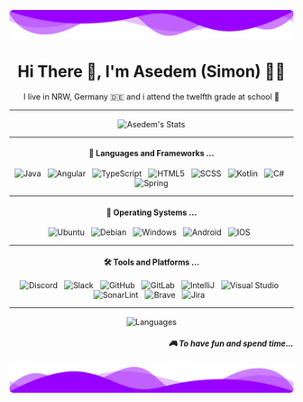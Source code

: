 ![TopWaves](./wavesTop.png)

<h1 align="center">Hi There 👋, I'm Asedem (Simon) 👩‍💻</h1>

<p align='center'>I live in NRW, Germany 🇩🇪 and i attend the twelfth grade at school 🏫</p>

<hr>

<p align="center">
    <img align="center" src="https://github-profile-summary-cards.vercel.app/api/cards/profile-details?username=Asedem&theme=tokyonight" alt="Asedem's Stats"/>
</p>

<hr>

<h4 align="center">🔭  Languages and Frameworks ...</h4>

<p align="center">
    <img src="https://img.shields.io/badge/Java-ED8B00?style=for-the-badge&logo=java&logoColor=white" alt="Java">&nbsp;&nbsp;
    <img src="https://img.shields.io/badge/Angular-DD0031?style=for-the-badge&logo=angular&logoColor=white" alt="Angular">&nbsp;&nbsp;
    <img src="https://img.shields.io/badge/TypeScript-007ACC?style=for-the-badge&logo=typescript&logoColor=white" alt="TypeScript">&nbsp;&nbsp;
    <img src="https://img.shields.io/badge/HTML5-E34F26?style=for-the-badge&logo=html5&logoColor=white" alt="HTML5">&nbsp;&nbsp;
    <img src="https://img.shields.io/badge/Scss-CC6699?style=for-the-badge&logo=sass&logoColor=white" alt="SCSS">&nbsp;&nbsp;
    <img src="https://img.shields.io/badge/Kotlin-0095D5?&style=for-the-badge&logo=kotlin&logoColor=white" alt="Kotlin">&nbsp;&nbsp;
    <img src="https://img.shields.io/badge/C%23-239120?style=for-the-badge&logo=c-sharp&logoColor=white" alt="C#">&nbsp;&nbsp;
    <img src="https://img.shields.io/badge/Spring-6DB33F?style=for-the-badge&logo=spring&logoColor=white" alt="Spring">
</p>

<hr>

<h4 align="center">🌱  Operating Systems ...</h4>

<p align="center">
    <img src="https://img.shields.io/badge/Ubuntu-E95420?style=for-the-badge&logo=ubuntu&logoColor=white" alt="Ubuntu">&nbsp;&nbsp;
    <img src="https://img.shields.io/badge/Debian-A81D33?style=for-the-badge&logo=debian&logoColor=white" alt="Debian">&nbsp;&nbsp;
    <img src="https://img.shields.io/badge/Windows-0078D6?style=for-the-badge&logo=windows&logoColor=white" alt="Windows">&nbsp;&nbsp;
    <img src="https://img.shields.io/badge/Android-3DDC84?style=for-the-badge&logo=android&logoColor=white" alt="Android">&nbsp;&nbsp;
    <img src="https://img.shields.io/badge/iOS-000000?style=for-the-badge&logo=ios&logoColor=white" alt="IOS">&nbsp;&nbsp;
</p>

<hr>

<h4 align="center">🛠️ Tools and Platforms ...</h4>
<p align="center">
    <img src="https://img.shields.io/badge/Discord-7289DA?style=for-the-badge&logo=discord&logoColor=white" alt="Discord">&nbsp;&nbsp;
    <img src="https://img.shields.io/badge/Slack-4A154B?style=for-the-badge&logo=slack&logoColor=white" alt="Slack">&nbsp;&nbsp;
    <img src="https://img.shields.io/badge/GitHub-100000?style=for-the-badge&logo=github&logoColor=white" alt="GitHub">&nbsp;&nbsp;
    <img src="https://img.shields.io/badge/GitLab-330F63?style=for-the-badge&logo=gitlab&logoColor=white" alt="GitLab">&nbsp;&nbsp;
    <img src="https://img.shields.io/badge/IntelliJ_IDEA-000000.svg?style=for-the-badge&logo=intellij-idea&logoColor=white" alt="IntelliJ">&nbsp;&nbsp;
    <img src="https://img.shields.io/badge/Visual_Studio-5C2D91?style=for-the-badge&logo=visual%20studio&logoColor=white" alt="Visual Studio">&nbsp;&nbsp;
    <img src="https://img.shields.io/badge/SonarLint-CB2029?style=for-the-badge&logo=sonarlint&logoColor=white" alt="SonarLint">&nbsp;&nbsp;
    <img src="https://img.shields.io/badge/Brave-FF1B2D?style=for-the-badge&logo=Brave&logoColor=white" alt="Brave">&nbsp;&nbsp;
    <img src="https://img.shields.io/badge/Jira-0052CC?style=for-the-badge&logo=Jira&logoColor=white" alt="Jira">&nbsp;&nbsp;
</p>

<hr>

<p align="center">
    <img align="center" src="https://github-readme-stats.vercel.app/api/wakatime?username=Asedem&theme=tokyonight&layout=compact&custom_title=My%20Timesinks" alt="Languages">
</p>

<h5 align="right">🎮 To have fun and spend time...</h5>

![TopWaves](./wavesBottom.png)